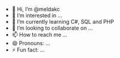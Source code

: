 - 👋 Hi, I’m @meldakc
- 👀 I’m interested in ...
- 🌱 I’m currently learning C#, SQL and PHP
- 💞️ I’m looking to collaborate on ...
- 📫 How to reach me ...
- 😄 Pronouns: ...
- ⚡ Fun fact: ...

<!---
meldakc/meldakc is a ✨ special ✨ repository because its `README.md` (this file) appears on your GitHub profile.
You can click the Preview link to take a look at your changes.
--->
